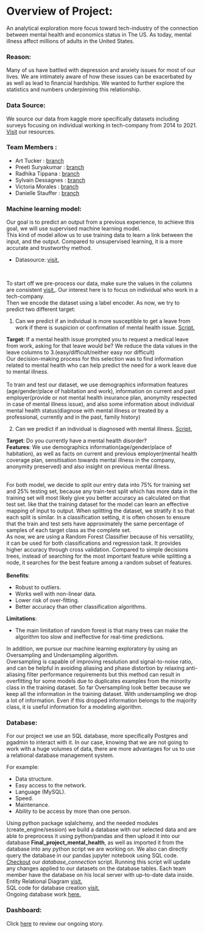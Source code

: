 # Overview of Project:

An analytical exploration more focus toward tech-industry of the connection between mental health and economics status in The US. As today, mental illness affect millions of adults in the United States.
 

### Reason:
Many of us have battled with depression and anxiety issues for most of our lives. We are intimately aware of how these issues can be exacerbated by as well as lead to financial hardships. We wanted to further explore the statistics and numbers underpinning this relationship.

### Data Source:
We source our data from kaggle more specifically datasets including surveys focusing on individual working in tech-company from 2014 to 2021.<br>
[Visit](https://github.com/ArtTucker/mental_health_and_economics/tree/SylvainDessagnes_2nd_segment/resources) our resources.

### Team Members : 
- Art Tucker : [branch](https://github.com/ArtTucker/mental_health_and_economics/tree/tucker_a_branch_01) 
- Preeti Suryakumar : [branch](https://github.com/ArtTucker/mental_health_and_economics/tree/preeti-01)
- Radhika Tippana : [branch](https://github.com/ArtTucker/mental_health_and_economics/tree/rtippana_segment_2)
- Sylvain Dessagnes : [branch](https://github.com/ArtTucker/mental_health_and_economics/tree/SylvainDessagnes_2nd_segment)
- Victoria Morales : [branch](https://github.com/ArtTucker/mental_health_and_economics/tree/morales_v_branch)
- Danielle Stauffer : [branch](https://github.com/ArtTucker/mental_health_and_economics/tree/Stauffer_Branch)

### Machine learning model:

Our goal is to predict an output from a previous experience, to achieve this goal, we will use supervised machine learning model.<br>
This kind of model allow us to use training data to learn a link between the input, and the output. Compared to unsupervised learning, it is a more accurate and trustworthy method.<br>
- Datasource: [visit.](https://github.com/ArtTucker/mental_health_and_economics/blob/SylvainDessagnes_2nd_segment/resources/clean_data/clean_dataset_2016.csv)
<br>
  
To start off we pre-process our data, make sure the values in the columns are consistent [visit.](https://github.com/ArtTucker/mental_health_and_economics/blob/SylvainDessagnes_2nd_segment/notebook/cleaning_dataset_2016.ipynb). Our interest here is to focus on individual who work in a tech-company.<br> 
Then we encode the dataset using a label encoder.
As now, we try to predict two different target:
1) Can we predict if an individual is more susceptible to get a leave from work if there is suspicion or confirmation of mental health issue.
[Script.](https://github.com/ArtTucker/mental_health_and_economics/blob/SylvainDessagnes_2nd_segment/machine_learning/machine_learning_test1.ipynb)

**Target**: If a mental health issue prompted you to request a medical leave from work, asking for that leave would be?
We reduce the data values in the leave columns to 3.(easy/difficult/neither easy nor difficult)
<br>
Our decision-making process for this selection was to find information related to mental health who can help predict the need for a work leave due to mental illness.
<br>   
To train and test our dataset, we use demographics information features (age/gender/place of habitation and work), information on current and past employer(provide or not mental health insurance plan, anonymity respected in case of mental illness issue), and also some information about individual mental health status(diagnose with mental illness or treated by a professional, currently and in the past, family history)

   
2) Can we predict if an individual is diagnosed with mental illness.
[Script.](https://github.com/ArtTucker/mental_health_and_economics/blob/SylvainDessagnes_2nd_segment/machine_learning/machine_learning_test2.ipynb)

**Target**: Do you currently have a mental health disorder?
<br>
**Features**: We use demographics information(age/gender/place of habitation), as well as facts on current and previous employer(mental health coverage plan, sensitisation towards mental illness in the company, anonymity preserved) and also insight on previous mental illness.    
<br>

For both model, we decide to split our entry data into 75% for training set and 25% testing set, because any train-test split which has more data in the training set will most likely give you better accuracy as calculated on that test set. like that the training dataset for the model can learn an effective mapping of input to output. 
When splitting the dataset, we stratify it so that each split is similar. In a classification setting, it is often chosen to ensure that the train and test sets have approximately the same percentage of samples of each target class as the complete set.
<br>
As now, we are using a Random Forest Classifier because of his versatility, it can be used for both classifications and regression task. It provides higher accuracy through cross validation. Compared to simple decisions trees, instead of searching for the most important feature while splitting a node, it searches for the best feature among a random subset of features.
<br>
<br>
**Benefits**:
- Robust to outliers.
- Works well with non-linear data.
- Lower risk of over-fitting.
- Better accuracy than other classification algorithms.

**Limitations**:
- The main limitation of random forest is that many trees can make the algorithm too slow and ineffective for real-time predictions.

In addition, we pursue our machine learning exploratory by using an Oversampling and Undersampling algorithm.
<br>
Oversampling is capable of improving resolution and signal-to-noise ratio, and can be helpful in avoiding aliasing and phase distortion by relaxing anti-aliasing filter performance requirements but this method can result in overfitting for some models due to duplicates examples from the minority class in the training dataset.
So far Oversampling look better because we keep all the information in the training dataset. With undersampling we drop a lot of information. Even if this dropped information belongs to the majority class, it is useful information for a modeling algorithm.


### Database:

For our project we use an SQL database, more specifically Postgres and pgadmin to interact with it. In our case, knowing that we are not going to work with a huge volumes of data, there are more advantages for us to use a relational database management system.

For example:
- Data structure.
- Easy access to the network.
- Language (MySQL).
- Speed.
- Maintenance.
- Ability to be access by more than one person.

Using python package sqlalchemy, and the needed modules (create_engine/session) we build a database with our selected data and are able to preprocess it using python/pandas and then upload it into our database **Final_project_mental_health**, as well as imported it from the database into any python script we are working on.
We also can directly query the database in our pandas jupyter notebook using SQL code.
<br>
[Checkout](https://github.com/ArtTucker/mental_health_and_economics/blob/SylvainDessagnes_2nd_segment/database/database_connection.ipynb) our *database_connection* script.
Running this script will update any changes applied to our datasets on the database tables.
Each team member have the database on his local server with up-to-date data inside.
<br>
Entity Relational Diagram [visit.](https://github.com/ArtTucker/mental_health_and_economics/blob/SylvainDessagnes_2nd_segment/database/database_ERD.png)
<br>
SQL code for database creation [visit.](https://github.com/ArtTucker/mental_health_and_economics/blob/SylvainDessagnes_2nd_segment/database/database_creation_SQL)
<br>
Ongoing database work [here.](https://github.com/ArtTucker/mental_health_and_economics/tree/SylvainDessagnes_2nd_segment/database)
### Dashboard:

Click [here]() to review our ongoing story.